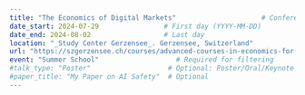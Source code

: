 ```yaml
---
title: "The Economics of Digital Markets"                     # Conference name
date_start: 2024-07-29                # First day (YYYY-MM-DD)
date_end: 2024-08-02                  # Last day
location: "_Study Center Gerzensee_. Gerzensee, Switzerland"           # Venue
url: "https://szgerzensee.ch/courses/advanced-courses-in-economics-for-doctoral-students-and-faculty-members/previous-years"                # Official website
event: "Summer School"                   # Required for filtering
#talk_type: "Poster"                   # Optional: Poster/Oral/Keynote
#paper_title: "My Paper on AI Safety"  # Optional
---
```

